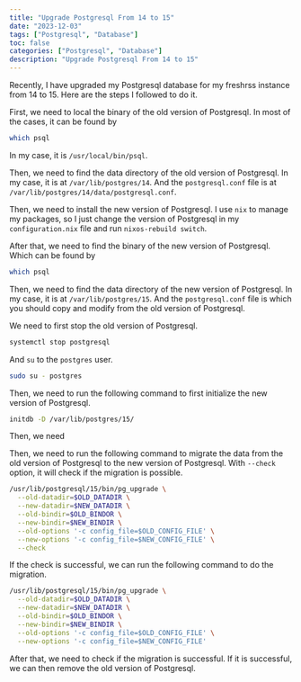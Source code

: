 ```yaml
---
title: "Upgrade Postgresql From 14 to 15"
date: "2023-12-03"
tags: ["Postgresql", "Database"]
toc: false
categories: ["Postgresql", "Database"]
description: "Upgrade Postgresql From 14 to 15"
---
```


Recently, I have upgraded my Postgresql database for my freshrss instance from 14 to 15. Here are the steps I followed to do it.

First, we need to local the binary of the old version of Postgresql.
In most of the cases, it can be found by

```bash
which psql
```

In my case, it is `/usr/local/bin/psql`.

Then, we need to find the data directory of the old version of Postgresql.
In my case, it is at `/var/lib/postgres/14`.
And the `postgresql.conf` file is at `/var/lib/postgres/14/data/postgresql.conf`.

Then, we need to install the new version of Postgresql.
I use `nix` to manage my packages,
so I just change the version of Postgresql in my `configuration.nix` file and run `nixos-rebuild switch`.

After that, we need to find the binary of the new version of Postgresql.
Which can be found by

```bash
which psql
```

Then, we need to find the data directory of the new version of Postgresql.
In my case, it is at `/var/lib/postgres/15`.
And the `postgresql.conf` file is which you should copy and modify from the old version of Postgresql.

We need to first stop the old version of Postgresql.

```bash
systemctl stop postgresql
```

And `su` to the `postgres` user.

```bash
sudo su - postgres
```

Then, we need to run the following command to first initialize the new version of Postgresql.

```bash
initdb -D /var/lib/postgres/15/
```

Then, we need 


Then, we need to run the following command to migrate the data from the old version of Postgresql to the new version of Postgresql.
With `--check` option, it will check if the migration is possible.

```bash
/usr/lib/postgresql/15/bin/pg_upgrade \
  --old-datadir=$OLD_DATADIR \
  --new-datadir=$NEW_DATADIR \
  --old-bindir=$OLD_BINDOR \
  --new-bindir=$NEW_BINDIR \
  --old-options '-c config_file=$OLD_CONFIG_FILE' \
  --new-options '-c config_file=$NEW_CONFIG_FILE' \
  --check
```

If the check is successful, we can run the following command to do the migration.

```bash
/usr/lib/postgresql/15/bin/pg_upgrade \
  --old-datadir=$OLD_DATADIR \
  --new-datadir=$NEW_DATADIR \
  --old-bindir=$OLD_BINDOR \
  --new-bindir=$NEW_BINDIR \
  --old-options '-c config_file=$OLD_CONFIG_FILE' \
  --new-options '-c config_file=$NEW_CONFIG_FILE'
```

After that, we need to check if the migration is successful.
If it is successful, we can then remove the old version of Postgresql.
